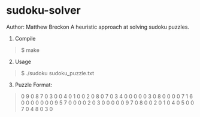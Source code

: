 # sudoku-solver

Author: Matthew Breckon
A heuristic approach at solving sudoku puzzles.

1. Compile
> $ make

2. Usage
> $ ./sudoku sudoku_puzzle.txt

3. Puzzle Format:
> 0 9 0 8 7 0 3 0 0 
> 4 0 1 0 0 2 0 8 0 
> 7 0 3 4 0 0 0 0 0 
> 3 0 8 0 0 0 0 7 1 
> 6 0 0 0 0 0 0 0 9
> 5 7 0 0 0 0 2 0 3 
> 0 0 0 0 0 9 7 0 8 
> 0 0 2 0 1 0 4 0 5
> 0 0 7 0 4 8 0 3 0